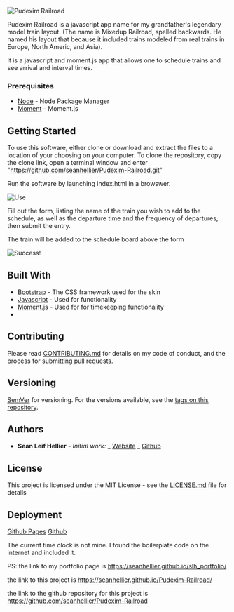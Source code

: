 ![Pudexim Railroad](../images/background.jpg)

Pudexim Railroad is a javascript app name for my grandfather's legendary model train layout. (The name is Mixedup Railroad, spelled backwards. He named his layout that because it included trains modeled from real trains in Europe, North Americ, and Asia).

It is a javascript and moment.js app that allows one to schedule trains and see arrival and interval times.

### Prerequisites

- [Node](https://nodejs.org/) - Node Package Manager
- [Moment](https://momentjs.com/) - Moment.js

## Getting Started

To use this software, either clone or download and extract the files to a location of your choosing on your computer. To clone the repository, copy the clone link, open a terminal window and enter "https://github.com/seanhellier/Pudexim-Railroad.git"

Run the software by launching index.html in a browswer.

![Use](../images/formFilled.jpg)

Fill out the form, listing the name of the train you wish to add to the schedule, as well as the departure time and the frequency of departures, then submit the entry.

The train will be added to the schedule board above the form

![Success!](../images/trainAdded.jpg)



## Built With

- [Bootstrap](https://getbootstrap.com/) - The CSS framework used for the skin
- [Javascript](https://www.javascript.com/) - Used for functionality
- [Moment.js](https://momentjs.com/) - Used for for timekeeping functionality
-

## Contributing

Please read [CONTRIBUTING.md](https://github.com/seanhellier/covid-trak/blob/master/contributing.md) for details on my code of conduct, and the process for submitting pull requests.

## Versioning

[SemVer](http://semver.org/) for versioning. For the versions available, see the [tags on this repository](https://github.com/your/project/tags).

## Authors

- **Sean Leif Hellier** - _Initial work:_
  _ [Website](http://www.seanhellier.com)
  _ [Github](https://github.com/seanhellier/slh_portfolio)

## License

This project is licensed under the MIT License - see the [LICENSE.md](LICENSE.md) file for details

## Deployment

[Github Pages](https://seanhellier.github.io/Pudexim-Railroad/)
[Github](https://github.com/seanhellier/Pudexim-Railroad)

The current time clock is not mine. I found the boilerplate code on the internet and included it.

PS: the link to my portfolio page is https://seanhellier.github.io/slh_portfolio/

the link to this project is https://seanhellier.github.io/Pudexim-Railroad/

the link to the github repository for this project is https://github.com/seanhellier/Pudexim-Railroad
